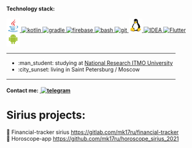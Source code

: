 #### Technology stack:
<p align="left"> 
  <a href="https://www.java.com" target="_blank"> <img src="https://raw.githubusercontent.com/devicons/devicon/master/icons/java/java-original.svg" alt="java" width="35" height="35"/> </a> 
 <a href="https://kotlinlang.org" target="_blank"> <img src="https://www.vectorlogo.zone/logos/kotlinlang/kotlinlang-icon.svg" alt="kotlin" width="35" height="35"/> </a> 
 <a href="https://gradle.com" target="_blank"> <img src="https://encrypted-tbn0.gstatic.com/images?q=tbn:ANd9GcSecWpUNpPNIPotX-AoHbL4STjwdeP1uJf-1A&usqp=CAU" alt="gradle" width="35" height="35"/> </a> <a href="https://firebase.google.com/" target="_blank"> <img src="https://www.vectorlogo.zone/logos/firebase/firebase-icon.svg" alt="firebase" width="35" height="35"/> </a> <a href="https://www.gnu.org/software/bash/" target="_blank"> <img src="https://www.vectorlogo.zone/logos/gnu_bash/gnu_bash-icon.svg" alt="bash" width="35" height="35"/> </a> <a href="https://www.figma.com/" target="_blank"> <img src="https://www.vectorlogo.zone/logos/git-scm/git-scm-icon.svg" alt="git" width="35" height="35"/> </a> <a href="https://www.linux.org/" target="_blank"> <img src="https://raw.githubusercontent.com/devicons/devicon/master/icons/linux/linux-original.svg" alt="linux" width="35" height="35"/> </a><a href="https://www.jetbrains.com/help/idea/2021.1/discover-intellij-idea.html" target="_blank"> <img src="https://cdn.iconscout.com/icon/free/png-256/intellij-idea-569199.png" alt="IDEA" width="35" height="35"/> </a> 
 <a href="https://flutter.dev/" target="_blank"> <img src="https://cdn.icon-icons.com/icons2/2107/PNG/512/file_type_flutter_icon_130599.png" alt="Flutter" width="35" height="35"/> </a>
  <a href="https://developer.android.com" target="_blank"> <img src="https://raw.githubusercontent.com/devicons/devicon/master/icons/android/android-original-wordmark.svg" alt="android" width="35" height="35"/> </a> 

</p>

<table cellpadding="0" cellspacing="0">
    <tr>
      <td>
        <ul>
          <li>:man_student: studying at <a href="https://en.itmo.ru/en/">National Research ITMO University</a></li>
          <li>:city_sunset: living in Saint Petersburg / Moscow</li>
        </ul>
      </td>
    </tr>
  </table>
</div>

#### Contact me:&nbsp;<a href="https://t.me/tmk17" target="_blank"> <img src="https://upload.wikimedia.org/wikipedia/commons/8/82/Telegram_logo.svg" alt="telegram" width="20" height="20"/> </a>
# Sirius projects: 
👯 Financial-tracker sirius
https://gitlab.com/mk17ru/financial-tracker \
👯 Horoscope-app 
https://github.com/mk17ru/horoscope_sirius_2021



<!--
**mk17ru/mk17ru** is a ✨ _special_ ✨ repository because its `README.md` (this file) appears on your GitHub profile.
#### I am a passionate android developer who likes to create custom views and draw on canvas :pencil2:
- 🔭 I’m currently working on ...
- 🌱 I’m currently learning ...
- 👯 I’m looking to collaborate on ...
- 🤔 I’m looking for help with ...
- 💬 Ask me about ...
- 📫 How to reach me: ...
- 😄 Pronouns: ...
- ⚡ Fun fact: ...
-->

